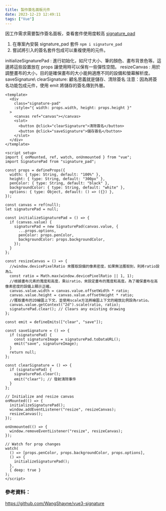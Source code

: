 ```yaml
---
title: 製作簽名面板元件
date: 2023-12-23 12:49:11
tags: ["Vue"]
---
```


因工作需求需要製作簽名面板，查看套件使用度較高 [signature_pad](https://www.npmjs.com/package/signature_pad)

1. 在專案內安裝 signature_pad 套件 `npm i signature_pad`
2. 嘗試將引入的簽名套件包成可以重複使用的元件。

initializeSignaturePad : 進行初始化，如尺寸大小、筆的顏色、畫布背景色等。這邊將這些設置放在 props 讓使用時可以保有一些彈性空間。
resizeCanvas : 用於調整畫布的大小，目的是確保畫布的大小能夠適應不同的設備和螢幕解析度。
saveSignature\ clearSignature: 顧名思義就是儲存、清除簽名
注意：因為將簽名功能包成元件，使用 emit 將儲存的簽名傳到外層。

```vue
<template>
  <div
    class="signature-pad"
    :style="{ width: props.width, height: props.height }"
  >
    <canvas ref="canvas"></canvas>
    <slot>
      <button @click="clearSignature">清除簽名</button>
      <button @click="saveSignature">儲存簽名</button>
    </slot>
  </div>
</template>

<script setup>
import { onMounted, ref, watch, onUnmounted } from "vue";
import SignaturePad from "signature_pad";

const props = defineProps({
  width: { type: String, default: "100%" },
  height: { type: String, default: "300px" },
  penColor: { type: String, default: "black" },
  backgroundColor: { type: String, default: "white" },
  options: { type: Object, default: () => ({}) },
});

const canvas = ref(null);
let signaturePad = null;

const initializeSignaturePad = () => {
  if (canvas.value) {
    signaturePad = new SignaturePad(canvas.value, {
      ...props.options,
      penColor: props.penColor,
      backgroundColor: props.backgroundColor,
    });
  }
};

const resizeCanvas = () => {
  //window.devicePixelRatio 來獲取設備的像素密度，如果無法獲取到，則將ratio設為1。
  const ratio = Math.max(window.devicePixelRatio || 1, 1);
  //根據畫布元素的寬度和高度，乘以ratio，來設定畫布的寬度和高度。為了確保畫布在高像素密度的設備上顯示正確。
  canvas.value.width = canvas.value.offsetWidth * ratio;
  canvas.value.height = canvas.value.offsetHeight * ratio;
  //獲取畫布的2D繪圖上下文，並使用scale方法將繪圖上下文的縮放比例設為ratio。
  canvas.value.getContext("2d").scale(ratio, ratio);
  signaturePad.clear(); // Clears any existing drawing
};

const emit = defineEmits(["clear", "save"]);

const saveSignature = () => {
  if (signaturePad) {
    const signatureImage = signaturePad.toDataURL();
    emit("save", signatureImage);
  }
  return null;
};

const clearSignature = () => {
  if (signaturePad) {
    signaturePad.clear();
    emit("clear"); // 發射清除事件
  }
};

// Initialize and resize canvas
onMounted(() => {
  initializeSignaturePad();
  window.addEventListener("resize", resizeCanvas);
  resizeCanvas();
});

onUnmounted(() => {
  window.removeEventListener("resize", resizeCanvas);
});

// Watch for prop changes
watch(
  () => [props.penColor, props.backgroundColor, props.options],
  () => {
    initializeSignaturePad();
  },
  { deep: true }
);
</script>
```

### 參考資料：

https://github.com/WangShayne/vue3-signature
